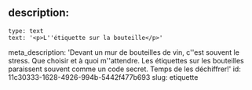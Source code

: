 description:
  -
    type: text
    text: '<p>L''étiquette sur la bouteille</p>'
meta_description: 'Devant un mur de bouteilles de vin, c''est souvent le stress. Que choisir et à quoi m''attendre. Les étiquettes sur les bouteilles paraissent souvent comme un code secret. Temps de les déchiffrer!'
id: 11c30333-1628-4926-994b-5442f477b693
slug: etiquette
